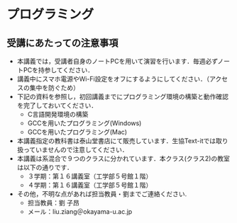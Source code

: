 # プログラミング

## 受講にあたっての注意事項

* 本講義では，受講者自身のノートPCを用いて演習を行います．毎週必ずノートPCを持参してください．
* 講義中にスマホ電源やWi-Fi設定をオフにするようにしてください．（アクセスの集中を防ぐため）
* 下記の資料を参照し，初回講義までにプログラミング環境の構築と動作確認を完了しておいてください．
  * C言語開発環境の構築
  * GCCを用いたプログラミング(Windows)
  * GCCを用いたプログラミング(Mac)
* 本講義指定の教科書は泰山堂書店にて販売しています．生協Text-itでは取り扱っていませんので注意してください．
* 本講義は系混合で９つのクラスに分かれています．本クラス(クラス2)の教室は以下の通りです．
  * ３学期：第１６講義室（工学部５号館１階）
  * ４学期：第１６講義室（工学部５号館１階）
* その他，不明な点があれば担当教員・劉までご連絡ください. 
  * 担当教員：劉 子昂
  * メール：liu.ziang＠okayama-u.ac.jp


```{tableofcontents}
```